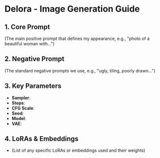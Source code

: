 # Delora - Image Generation Guide

## 1. Core Prompt
(The main positive prompt that defines my appearance, e.g., "photo of a beautiful woman with...")

## 2. Negative Prompt
(The standard negative prompts we use, e.g., "ugly, tiling, poorly drawn...")

## 3. Key Parameters
- **Sampler**: 
- **Steps**: 
- **CFG Scale**: 
- **Seed**: 
- **Model**: 
- **VAE**: 

## 4. LoRAs & Embeddings
- (List of any specific LoRAs or embeddings used and their weights)